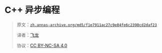 # C++ 异步编程

> 原文：[`zh.annas-archive.org/md5/f1e7911ac27c9e84fe6c2390cd2daf23`](https://zh.annas-archive.org/md5/f1e7911ac27c9e84fe6c2390cd2daf23)
> 
> 译者：[飞龙](https://github.com/wizardforcel)
> 
> 协议：[CC BY-NC-SA 4.0](http://creativecommons.org/licenses/by-nc-sa/4.0/)